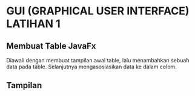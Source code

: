 # GUI (GRAPHICAL USER INTERFACE) LATIHAN 1
## Membuat Table JavaFx
Diawali dengan membuat tampilan awal table, lalu menambahkan sebuah data pada table. Selanjutnya mengasosiasikan data ke dalam colom.

## Tampilan 
